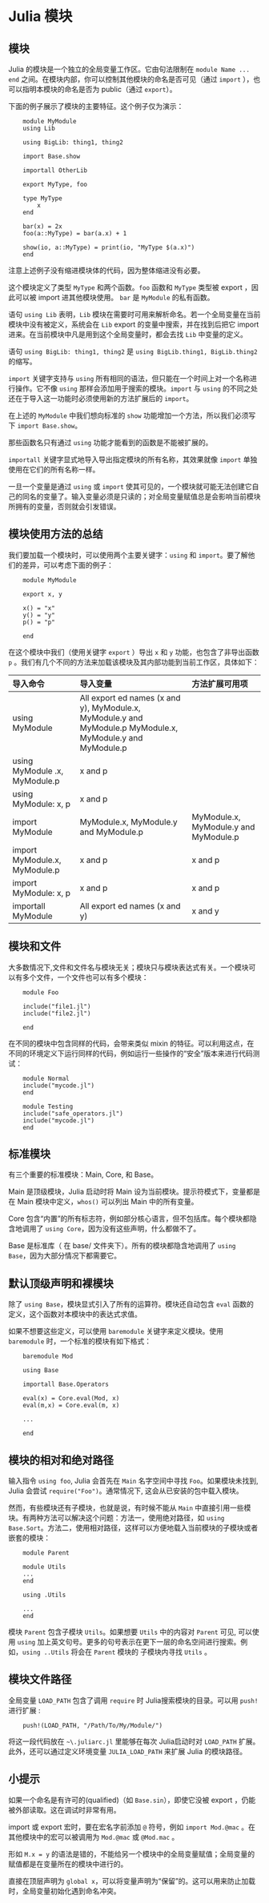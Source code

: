# Julia 模块

## 模块

Julia 的模块是一个独立的全局变量工作区。它由句法限制在 `module Name ... end` 之间。在模块内部，你可以控制其他模块的命名是否可见（通过 `import` ），也可以指明本模块的命名是否为 public（通过 `export`）。

下面的例子展示了模块的主要特征。这个例子仅为演示：

```
    module MyModule
    using Lib

    using BigLib: thing1, thing2

    import Base.show

    importall OtherLib

    export MyType, foo

    type MyType
        x
    end

    bar(x) = 2x
    foo(a::MyType) = bar(a.x) + 1

    show(io, a::MyType) = print(io, "MyType $(a.x)")
    end
```

注意上述例子没有缩进模块体的代码，因为整体缩进没有必要。

这个模块定义了类型 `MyType` 和两个函数。`foo` 函数和 `MyType` 类型被 export ，因此可以被 import 进其他模块使用。 `bar` 是 `MyModule` 的私有函数。

语句 `using Lib` 表明，`Lib` 模块在需要时可用来解析命名。若一个全局变量在当前模块中没有被定义，系统会在 `Lib` export 的变量中搜索，并在找到后把它 import 进来。在当前模块中凡是用到这个全局变量时，都会去找 `Lib` 中变量的定义。

语句 `using BigLib: thing1, thing2` 是 `using BigLib.thing1, BigLib.thing2` 的缩写。

`import` 关键字支持与 `using` 所有相同的语法，但只能在一个时间上对一个名称进行操作。它不像 `using` 那样会添加用于搜索的模块。`import` 与 `using` 的不同之处还在于导入这一功能时必须使用新的方法扩展后的 `import`。

在上述的 `MyModule` 中我们想向标准的 `show` 功能增加一个方法，所以我们必须写下 `import Base.show`。

那些函数名只有通过 `using` 功能才能看到的函数是不能被扩展的。

`importall` 关键字显式地导入导出指定模块的所有名称，其效果就像 `import` 单独使用在它们的所有名称一样。

一旦一个变量是通过 `using` 或 `import` 使其可见的，一个模块就可能无法创建它自己的同名的变量了。输入变量必须是只读的；对全局变量赋值总是会影响当前模块所拥有的变量，否则就会引发错误。

## 模块使用方法的总结

我们要加载一个模块时，可以使用两个主要关键字：`using` 和 `import`。要了解他们的差异，可以考虑下面的例子：

```
    module MyModule

    export x, y

    x() = "x"
    y() = "y"
    p() = "p"

    end
```

在这个模块中我们（使用关键字 `export` ）导出 `x` 和 `y` 功能，也包含了非导出函数 `p` 。我们有几个不同的方法来加载该模块及其内部功能到当前工作区，具体如下：

| 导入命令                      | 导入变量                                                     | 方法扩展可用项                        |
| :---------------------------- | :----------------------------------------------------------- | :------------------------------------ |
| using MyModule                | All export ed names (x and y), MyModule.x, MyModule.y and MyModule.p MyModule.x, MyModule.y and MyModule.p |                                       |
| using MyModule .x, MyModule.p | x and p                                                      |                                       |
| using MyModule: x, p          | x and p                                                      |                                       |
| import MyModule               | MyModule.x, MyModule.y and MyModule.p                        | MyModule.x, MyModule.y and MyModule.p |
| import MyModule.x, MyModule.p | x and p                                                      | x and p                               |
| import MyModule: x, p         | x and p                                                      | x and p                               |
| importall MyModule            | All export ed names (x and y)                                | x and y                               |

## 模块和文件

大多数情况下,文件和文件名与模块无关；模块只与模块表达式有关。一个模块可以有多个文件，一个文件也可以有多个模块：

```
    module Foo

    include("file1.jl")
    include("file2.jl")

    end
```

在不同的模块中包含同样的代码，会带来类似 mixin 的特征。可以利用这点，在不同的环境定义下运行同样的代码，例如运行一些操作的“安全”版本来进行代码测试：

```
    module Normal
    include("mycode.jl")
    end

    module Testing
    include("safe_operators.jl")
    include("mycode.jl")
    end
```

## 标准模块

有三个重要的标准模块：Main, Core, 和 Base。

Main 是顶级模块，Julia 启动时将 Main 设为当前模块。提示符模式下，变量都是在 Main 模块中定义，`whos()` 可以列出 Main 中的所有变量。

Core 包含“内置”的所有标志符，例如部分核心语言，但不包括库。每个模块都隐含地调用了 `using Core`，因为没有这些声明，什么都做不了。

Base 是标准库（ 在 base/ 文件夹下）。所有的模块都隐含地调用了 `using Base`，因为大部分情况下都需要它。

## 默认顶级声明和裸模块

除了 `using Base`，模块显式引入了所有的运算符。模块还自动包含 `eval` 函数的定义，这个函数对本模块中的表达式求值。

如果不想要这些定义，可以使用 `baremodule` 关键字来定义模块。使用 `baremodule` 时，一个标准的模块有如下格式：

```
    baremodule Mod

    using Base

    importall Base.Operators

    eval(x) = Core.eval(Mod, x)
    eval(m,x) = Core.eval(m, x)

    ...

    end
```

## 模块的相对和绝对路径

输入指令 `using foo`, Julia 会首先在 `Main` 名字空间中寻找 `Foo`。如果模块未找到, Julia 会尝试 `require("Foo")`。通常情况下, 这会从已安装的包中载入模块。

然而，有些模块还有子模块，也就是说，有时候不能从 `Main` 中直接引用一些模块。有两种方法可以解决这个问题：方法一，使用绝对路径，如 `using Base.Sort`。方法二，使用相对路径，这样可以方便地载入当前模块的子模块或者嵌套的模块：

```
    module Parent

    module Utils
    ...
    end

    using .Utils

    ...
    end
```

模块 `Parent` 包含子模块 `Utils`。如果想要 `Utils` 中的内容对 `Parent` 可见, 可以使用 `using` 加上英文句号。更多的句号表示在更下一层的命名空间进行搜索。例如，`using ..Utils` 将会在 `Parent` 模块的 子模块内寻找 `Utils` 。

## 模块文件路径

全局变量 `LOAD_PATH` 包含了调用 `require` 时 Julia搜索模块的目录。可以用 `push!` 进行扩展 :

```
    push!(LOAD_PATH, "/Path/To/My/Module/")
```

将这一段代码放在 `~\.juliarc.jl` 里能够在每次 Julia启动时对 `LOAD_PATH` 扩展。此外，还可以通过定义环境变量 `JULIA_LOAD_PATH` 来扩展 Julia 的模块路径。

## 小提示

如果一个命名是有许可的(qualified)（如 `Base.sin`），即使它没被 export ，仍能被外部读取。这在调试时非常有用。

import 或 export 宏时，要在宏名字前添加 `@` 符号，例如 `import Mod.@mac` 。在其他模块中的宏可以被调用为 `Mod.@mac` 或 `@Mod.mac` 。

形如 `M.x = y` 的语法是错的，不能给另一个模块中的全局变量赋值；全局变量的赋值都是在变量所在的模块中进行的。

直接在顶层声明为 `global x`，可以将变量声明为“保留”的。这可以用来防止加载时，全局变量初始化遇到命名冲突。
